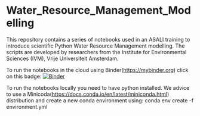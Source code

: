 # Water_Resource_Management_Modelling
This repository contains a series of notebooks used in an ASALI training to introduce scientific Python Water Resource Management modelling. The scripts are developed by researchers from the Institute for Environmental Sciences (IVM), Vrije Universiteit Amsterdam.

To run the notebooks in the cloud using Binder(https://mybinder.org) click on this badge: [![Binder](https://mybinder.org/badge_logo.svg)](https://mybinder.org/v2/gh/MartheWens/Water_Resource_Management_Modelling/master) 

To run the notebooks locally you need to have python installed. We advice to use a Minicoda(https://docs.conda.io/en/latest/miniconda.html) distribution and create a new conda environment using: conda env create -f environment.yml
